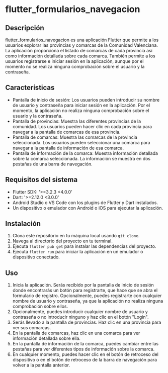 # flutter_formularios_navegacion

## Descripción

flutter_formularios_navegacion es una aplicación Flutter que permite a los usuarios explorar las provincias y comarcas de la Comunidad Valenciana. La aplicación proporciona el listado de comarcas de cada provincia así como información detallada sobre cada comarca. 
También permite a los usuarios registrarse e iniciar sesión en la aplicación, aunque por el momento no se realiza ninguna comprobación sobre el usuario y la contraseña.


## Características

- Pantalla de inicio de sesión: Los usuarios pueden introducir su nombre de usuario y contraseña para iniciar sesión en la aplicación. Por el momento, la aplicación no realiza ninguna comprobación sobre el usuario y la contraseña.
- Pantalla de provincias: Muestra las diferentes provincias de la comunidad. Los usuarios pueden hacer clic en cada provincia para navegar a la pantalla de comarcas de esa provincia.
- Pantalla de comarcas: Muestra las comarcas de la provincia seleccionada. Los usuarios pueden seleccionar una comarca para navegar a la pantalla de información de esa comarca.
- Pantalla de información de la comarca: Muestra información detallada sobre la comarca seleccionada. La información se muestra en dos pestañas de una barra de navegación.

## Requisitos del sistema

- Flutter SDK: '>=3.2.3 <4.0.0'
- Dart: '>=2.12.0 <3.0.0'
- Android Studio o VS Code con los plugins de Flutter y Dart instalados.
- Un dispositivo o emulador con Android o iOS para ejecutar la aplicación.

## Instalación

1. Clona este repositorio en tu máquina local usando `git clone`.
2. Navega al directorio del proyecto en tu terminal.
3. Ejecuta `flutter pub get` para instalar las dependencias del proyecto.
4. Ejecuta `flutter run` para iniciar la aplicación en un emulador o dispositivo conectado.

## Uso

1. Inicia la aplicación. Serás recibido por la pantalla de inicio de sesión donde encontrarás un botón para registrarte, que hace que se abra el formulario de registro. Opcionalmente, puedes registrarte con cualquier nombre de usuario y contraseña, ya que la aplicación no realiza ninguna comprobación sobre ellos.
2. Opcionalmente, puedes introducir cualquier nombre de usuario y contraseña o no introducir ninguno y haz clic en el botón "Login".
3. Serás llevado a la pantalla de provincias. Haz clic en una provincia para ver sus comarcas.
4. En la pantalla de comarcas, haz clic en una comarca para ver información detallada sobre ella.
5. En la pantalla de información de la comarca, puedes cambiar entre las pestañas para ver diferentes tipos de información sobre la comarca.
6. En cualquier momento, puedes hacer clic en el botón de retroceso del dispositivo o en el botón de retroceso de la barra de navegación para volver a la pantalla anterior.